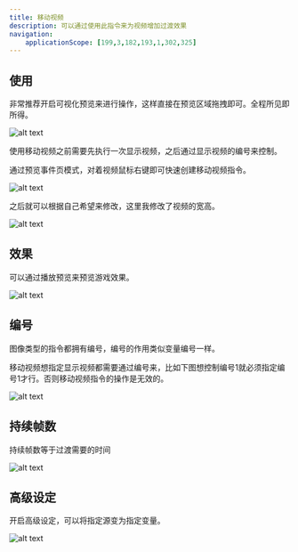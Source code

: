 ```yaml
---
title: 移动视频
description: 可以通过使用此指令来为视频增加过渡效果
navigation:
    applicationScope: [199,3,182,193,1,302,325]
---
```


## 使用

非常推荐开启可视化预览来进行操作，这样直接在预览区域拖拽即可。全程所见即所得。

![alt text](https://cdn.gcw.wiki.wiki/gcw/image/zh_hans/commands/images/movepicture/image.png)

使用移动视频之前需要先执行一次显示视频，之后通过显示视频的编号来控制。

通过预览事件页模式，对着视频鼠标右键即可快速创建移动视频指令。

![alt text](https://cdn.gcw.wiki.wiki/gcw/image/zh_hans/commands/images/movevideo/image.png)

之后就可以根据自己希望来修改，这里我修改了视频的宽高。

![alt text](https://cdn.gcw.wiki.wiki/gcw/image/zh_hans/commands/images/movevideo/image-1.png)

## 效果

可以通过播放预览来预览游戏效果。

![alt text](https://cdn.gcw.wiki.wiki/gcw/image/zh_hans/commands/images/movevideo/1.gif)

## 编号

图像类型的指令都拥有编号，编号的作用类似变量编号一样。

移动视频想指定显示视频都需要通过编号来，比如下图想控制编号1就必须指定编号1才行。否则移动视频指令的操作是无效的。

![alt text](https://cdn.gcw.wiki.wiki/gcw/image/zh_hans/commands/images/movevideo/image-2.png)

## 持续帧数

持续帧数等于过渡需要的时间

![alt text](https://cdn.gcw.wiki.wiki/gcw/image/zh_hans/commands/images/movevideo/image-3.png)

## 高级设定

开启高级设定，可以将指定源变为指定变量。

![alt text](https://cdn.gcw.wiki.wiki/gcw/image/zh_hans/commands/images/movevideo/image-4.png)
